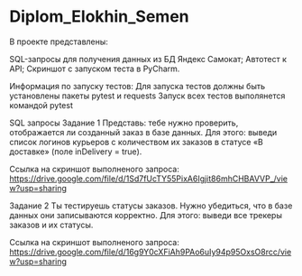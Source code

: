 # Diplom_Elokhin_Semen

В проекте представлены:

SQL-запросы для получения данных из БД Яндекс Самокат; Автотест к API; Скриншот с запуском теста в PyCharm.

Информация по запуску тестов: Для запуска тестов должны быть установлены пакеты pytest и requests Запуск всех тестов выполянется командой pytest

SQL запросы Задание 1 Представь: тебе нужно проверить, отображается ли созданный заказ в базе данных. Для этого: выведи список логинов курьеров с количеством их заказов в статусе «В доставке» (поле inDelivery = true).

Ссылка на скриншот выполненого запроса: https://drive.google.com/file/d/1Sd7fUcTY55PixA6Igjit86mhCHBAVVP_/view?usp=sharing


Задание 2 Ты тестируешь статусы заказов. Нужно убедиться, что в базе данных они записываются корректно. Для этого: выведи все трекеры заказов и их статусы.

Ссылка на скриншот выполненого запроса: https://drive.google.com/file/d/16g9Y0cXFiAh9PAo6uIy94p95OxsO8rcc/view?usp=sharing
